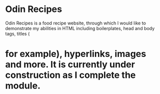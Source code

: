 # Odin Recipes

Odin Recipes is a food recipe website, through which I would like to demonstrate my abilities in HTML including boilerplates, head and body tags, titles (<h1> for example), hyperlinks, images and more. It is currently under construction as I complete the module.
